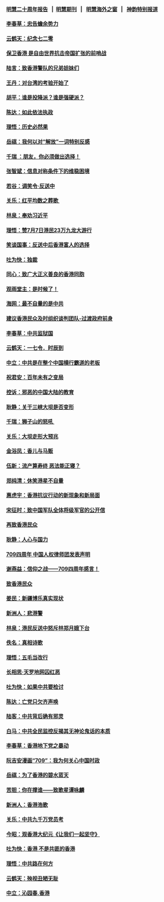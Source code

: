 #### [明慧二十周年报告](https://github.com/gfw-breaker/mh-reports/blob/master/README.md?t=07200601) &nbsp;&nbsp;|&nbsp;&nbsp;[明慧期刊](https://github.com/gfw-breaker/mh-qikan) &nbsp;&nbsp;|&nbsp;&nbsp; [明慧海外之窗](https://github.com/gfw-breaker/mh-news/blob/master/README.md?t=07200601) &nbsp;&nbsp;|&nbsp;&nbsp; [神韵特别报道](https://github.com/gfw-breaker/mh-news/blob/master/shenyun.md?t=07200601) 

#### [李春草：忠告蟾余势力](../pages/nsc993/n11396852.md?t=07200601) 

#### [云鹤天：纪念七二零](../pages/nsc993/n11396646.md?t=07200601) 

#### [保卫香港 是自由世界抗击帝国扩张的前哨战](../pages/nsc993/n11393186.md?t=07200601) 

#### [陆言：致香港警队的兄弟姐妹们](../pages/nsc993/n11392281.md?t=07200601) 

#### [王丹：对台湾的考验开始了](../pages/nsc993/n11391258.md?t=07200601) 

#### [胡平：谁是投降派？谁是强硬派？](../pages/nsc993/n11391224.md?t=07200601) 

#### [陈达：如此依法执政](../pages/nsc993/n11388999.md?t=07200601) 

#### [理悟：历史必然果](../pages/nsc993/n11388741.md?t=07200601) 

#### [岳祺：我何以对“解放”一词特别反感](../pages/nsc993/n11385696.md?t=07200601) 

#### [千瑞 ：朋友，你必须做出选择！](../pages/nsc993/n11384949.md?t=07200601) 

#### [张智斌：信息对称条件下的维稳困境](../pages/nsc993/n11384812.md?t=07200601) 

#### [若谷：调笑令‧反送中](../pages/nsc993/n11383745.md?t=07200601) 

#### [关乐：红平均数之葬歌 ](../pages/nsc993/n11383498.md?t=07200601) 

#### [林泉：奉劝习近平](../pages/nsc993/n11383487.md?t=07200601) 

#### [理悟：赞7月7日港民23万九龙大游行](../pages/nsc993/n11383473.md?t=07200601) 

#### [笑谈国事：反送中后香港富人的选择](../pages/nsc993/n11382020.md?t=07200601) 

#### [吐为快：独裁](../pages/nsc993/n11382755.md?t=07200601) 

#### [同心：致广大正义善良的香港同胞](../pages/nsc993/n11382745.md?t=07200601) 

#### [观雨堂主：是时候了！](../pages/nsc993/n11382737.md?t=07200601) 

#### [海网：最不自量的是中共](../pages/nsc993/n11380440.md?t=07200601) 

#### [建议香港民众及时组织谈判团队-过渡政府前身](../pages/nsc993/n11379909.md?t=07200601) 

#### [李春草：中共监狱国](../pages/nsc993/n11378989.md?t=07200601) 

#### [云鹤天：一七令．时辰到](../pages/nsc993/n11379260.md?t=07200601) 

#### [中立：中共是在整个中国横行霸道的老板](../pages/nsc993/n11378382.md?t=07200601) 

#### [祝君安：百年未有之变局](../pages/nsc993/n11378376.md?t=07200601) 

#### [控诉：邪恶的中国大陆的教育](../pages/nsc993/n11378344.md?t=07200601) 

#### [耿静：关于三峡大坝是否变形](../pages/nsc993/n11375879.md?t=07200601) 

#### [千瑞：狮子山的怒吼 ](../pages/nsc993/n11375644.md?t=07200601) 

#### [关乐：大坝走形大预兆](../pages/nsc993/n11375629.md?t=07200601) 

#### [金浴凤：香儿与马贩](../pages/nsc993/n11375580.md?t=07200601) 

#### [伍新：流产算寿终  恶法能正寝？](../pages/nsc993/n11375581.md?t=07200601) 

#### [郑纯清：休笑港星不自量](../pages/nsc993/n11375555.md?t=07200601) 

#### [惠虎宇：香港抗议行动的新现象和新局面](../pages/nsc993/n11375501.md?t=07200601) 

#### [宋征时：致中国军队全体将级军官的公开信](../pages/nsc993/n11373354.md?t=07200601) 

#### [再致香港民众](../pages/nsc993/n11373870.md?t=07200601) 

#### [耿静：人心与国力](../pages/nsc993/n11373759.md?t=07200601) 

#### [709四周年 中国人权律师团发表声明](../pages/nsc993/n11373565.md?t=07200601) 

#### [谢燕益：信仰之战——709四周年感言！](../pages/nsc993/n11373388.md?t=07200601) 

#### [致香港民众](../pages/nsc993/n11373286.md?t=07200601) 

#### [姜民：新疆博乐真实现状](../pages/nsc993/n11371223.md?t=07200601) 

#### [新洲人：悲港警](../pages/nsc993/n11371174.md?t=07200601) 

#### [林泉：港民反送中怒斥林郑月娥下台](../pages/nsc993/n11370676.md?t=07200601) 

#### [佚名：真相诗歌](../pages/nsc993/n11370666.md?t=07200601) 

#### [理悟：五毛当改行](../pages/nsc993/n11369314.md?t=07200601) 

#### [长相思‧天罗地网囚红恶](../pages/nsc993/n11368444.md?t=07200601) 

#### [吐为快：如果中共要检讨](../pages/nsc993/n11368441.md?t=07200601) 

#### [陈达：亡党只欠齐声唤](../pages/nsc993/n11367838.md?t=07200601) 

#### [陆客：中共背后确有邪灵](../pages/nsc993/n11365263.md?t=07200601) 

#### [白马：中共全民监控反揭其无神论鬼话的本质](../pages/nsc993/n11365236.md?t=07200601) 

#### [李春草：香港地下党之暴动](../pages/nsc993/n11365210.md?t=07200601) 

#### [阮吉安漫画“709”：我为何关心中国时政](../pages/nsc993/n11362127.md?t=07200601) 

#### [岳祺：为了香港的碧水蓝天](../pages/nsc993/n11362627.md?t=07200601) 

#### [苦胆：你在撑谁——致歌星谭咏麟](../pages/nsc993/n11361348.md?t=07200601) 

#### [新洲人：香港浩歌](../pages/nsc993/n11361334.md?t=07200601) 

#### [关乐：中共九千万党员考](../pages/nsc993/n11361304.md?t=07200601) 

#### [今昭：观香港大纪元《让我们一起坚守》](../pages/nsc993/n11361244.md?t=07200601) 

#### [吐为快：香港  不是共匪的香港](../pages/nsc993/n11360918.md?t=07200601) 

#### [理悟：中共路在何方](../pages/nsc993/n11360509.md?t=07200601) 

#### [云鹤天：殃视丑陋无耻](../pages/nsc993/n11358872.md?t=07200601) 

#### [中立：沁园春.香港](../pages/nsc993/n11358843.md?t=07200601) 

